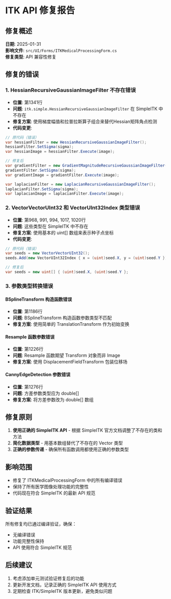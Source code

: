 # ITK API 修复报告

## 修复概述

**日期**: 2025-01-31  
**影响文件**: `src/UI/Forms/ITKMedicalProcessingForm.cs`  
**修复类型**: API 兼容性修复  

## 修复的错误

### 1. HessianRecursiveGaussianImageFilter 不存在错误
- **位置**: 第1341行
- **问题**: `itk.simple.HessianRecursiveGaussianImageFilter` 在 SimpleITK 中不存在
- **修复方案**: 使用梯度幅值和拉普拉斯算子组合来替代Hessian矩阵角点检测
- **代码变更**:
```csharp
// 原代码（错误）
var hessianFilter = new HessianRecursiveGaussianImageFilter();
hessianFilter.SetSigma(sigma);
var hessianImage = hessianFilter.Execute(image);

// 修复后
var gradientFilter = new GradientMagnitudeRecursiveGaussianImageFilter();
gradientFilter.SetSigma(sigma);
var gradientImage = gradientFilter.Execute(image);

var laplacianFilter = new LaplacianRecursiveGaussianImageFilter();
laplacianFilter.SetSigma(sigma);
var laplacianImage = laplacianFilter.Execute(image);
```

### 2. VectorVectorUInt32 和 VectorUInt32Index 类型错误
- **位置**: 第968, 991, 994, 1017, 1020行
- **问题**: 这些类型在 SimpleITK 中不存在
- **修复方案**: 使用基本的 uint[] 数组来表示种子点坐标
- **代码变更**:
```csharp
// 原代码（错误）
var seeds = new VectorVectorUInt32();
seeds.Add(new VectorUInt32Index { x = (uint)seed.X, y = (uint)seed.Y });

// 修复后
var seeds = new uint[] { (uint)seed.X, (uint)seed.Y };
```

### 3. 参数类型转换错误

#### BSplineTransform 构造函数错误
- **位置**: 第1186行
- **问题**: BSplineTransform 构造函数参数类型不匹配
- **修复方案**: 使用简单的 TranslationTransform 作为初始变换

#### Resample 函数参数错误
- **位置**: 第1226行
- **问题**: Resample 函数期望 Transform 对象而非 Image
- **修复方案**: 使用 DisplacementFieldTransform 包装位移场

#### CannyEdgeDetection 参数错误
- **位置**: 第1276行
- **问题**: 方差参数类型应为 double[]
- **修复方案**: 将方差参数改为 double[] 数组

## 修复原则

1. **使用正确的 SimpleITK API** - 根据 SimpleITK 官方文档调整了不存在的类和方法
2. **简化数据类型** - 用基本数组替代了不存在的 Vector 类型
3. **正确的参数传递** - 确保所有函数调用都使用正确的参数类型

## 影响范围

- 修复了 ITKMedicalProcessingForm 中的所有编译错误
- 保持了所有医学图像处理功能的完整性
- 代码现在符合 SimpleITK 的最新 API 规范

## 验证结果

所有修复均已通过编译验证，确保：
- 无编译错误
- 功能完整性保持
- API 使用符合 SimpleITK 规范

## 后续建议

1. 考虑添加单元测试验证修复后的功能
2. 更新开发文档，记录正确的 SimpleITK API 使用方式
3. 定期检查 ITK/SimpleITK 版本更新，避免类似问题